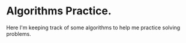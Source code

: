 # Algorithms Practice.

Here I'm keeping track of some algorithms to help me practice solving problems.

